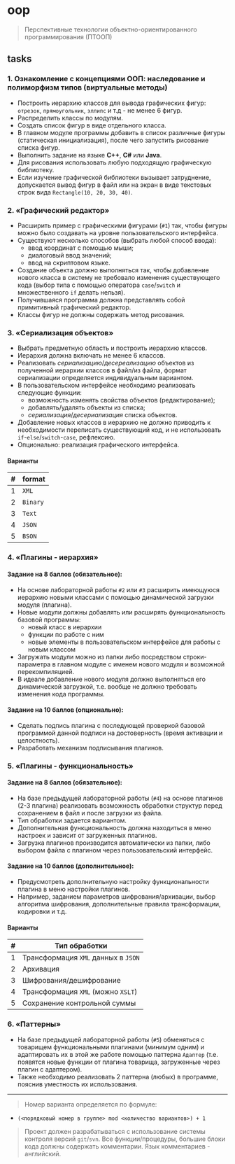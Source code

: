 # oop

> Перспективные технологии объектно-ориентированного программирования (ПТООП)

## tasks

### 1. Ознакомление с концепциями ООП: наследование и полиморфизм типов (виртуальные методы)

- Построить иерархию классов для вывода графических фигур: `отрезок`, `прямоугольник`, `эллипс` и т.д - не менее 6 фигур.
- Распределить классы по модулям.
- Создать список фигур в виде отдельного класса.
- В главном модуле программы добавить в список различные фигуры (статическая инициализация), после чего запустить рисование списка фигур.
- Выполнить задание на языке **C++**, **C#** или **Java**.
- Для рисования использовать любую подходящую графическую библиотеку.
- Если изучение графической библиотеки вызывает затруднение, допускается вывод фигур в файл или на экран в виде текстовых строк вида `Rectangle(10, 20, 30, 40)`.

### 2. «Графический редактор»

- Расширить пример с графическими фигурами (`#1`) так, чтобы фигуры можно было создавать на уровне пользовательского интерфейса.
- Существуют несколько способов (выбрать любой способ ввода):
  - ввод координат с помощью мыши;
  - диалоговый ввод значений;
  - ввод на скриптовом языке.
- Создание объекта должно выполняться так, чтобы добавление нового класса в систему не требовало изменения существующего кода (выбор типа с помощью оператора `case`/`switch` и множественного `if` делать нельзя).
- Получившаяся программа должна представлять собой примитивный графический редактор.
- Классы фигур не должны содержать метод рисования.

### 3. «Сериализация объектов»

- Выбрать предметную область и построить иерархию классов.
- Иерархия должна включать не менее 6 классов.
- Реализовать _сериализацию_/_десереализацию_ объектов из полученной иерархии классов в файл/из файла, формат сериализации определяется индивидуальным вариантом.
- В пользовательском интерфейсе необходимо реализовать следующие функции:
  - возможность изменять свойства объектов (редактирование);
  - добавлять/удалять объекты из списка;
  - _сериализация_/_десериализация_ списка объектов.
- Добавление новых классов в иерархию не должно приводить к необходимости переписать существующий код, и не использовать `if`-`else`/`switch`-`case`, рефлексию.
- Опционально: реализация графического интерфейса.

#### Варианты

| #   | format   |
| --- | -------- |
| 1   | `XML`    |
| 2   | `Binary` |
| 3   | `Text`   |
| 4   | `JSON`   |
| 5   | `BSON`   |

### 4. «Плагины - иерархия»

#### Задание на 8 баллов (обязательное):

- На основе лабораторной работы `#2` или `#3` расширить имеющуюся иерархию новыми классами с помощью динамической загрузки модуля (плагина).
- Новые модули должны добавлять или расширять функциональность базовой программы:
  - новый класс в иерархии
  - функции по работе с ним
  - новые элементы в пользовательском интерфейсе для работы с новым классом
- Загружать модули можно из папки либо посредством строки-параметра в главном модуле с именем нового модуля и возможной перекомпиляцией.
- В идеале добавление нового модуля должно выполняться его динамической загрузкой, т.е. вообще не должно требовать изменения кода программы.

#### Задание на 10 баллов (опционально):

- Сделать подпись плагина с последующей проверкой базовой программой данной подписи на достоверность (время активации и целостность).
- Разработать механизм подписывания плагинов.

### 5. «Плагины - функциональность»

#### Задание на 8 баллов (обязательное):

- На базе предыдущей лабораторной работы (`#4`) на основе плагинов (2-3 плагина) реализовать возможность обработки структур перед сохранением в файл и после загрузки из файла.
- Тип обработки задается вариантом.
- Дополнительная функциональность должна находиться в меню настроек и зависит от загруженных плагинов.
- Загрузка плагинов производится автоматически из папки, либо выбором файла с плагином через пользовательский интерфейс.

#### Задание на 10 баллов (дополнительное):

- Предусмотреть дополнительную настройку функциональности плагина в меню настройки плагинов.
- Например, заданием параметров шифрования/архивации, выбор алгоритма шифрования, дополнительные правила трансформации, кодировки и т.д.

#### Варианты

| #   | Тип обработки                       |
| --- | ----------------------------------- |
| 1   | Трансформация `XML` данных в `JSON` |
| 2   | Архивация                           |
| 3   | Шифрования/дешифрование             |
| 4   | Трансформация `XML` (можно `XSLT`)  |
| 5   | Сохранение контрольной суммы        |

### 6. «Паттерны»

- На базе предыдущей лабораторной работы (`#5`) обменяться с товарищем функциональными плагинами (минимум одним) и адаптировать их в этой же работе помощью паттерна `Адаптер` (т.е. появятся новые функции от плагина товарища, загруженные через плагин с адаптером).
- Также необходимо реализовать 2 паттерна (любых) в программе, пояснив уместность их использования.

---

> Номер варианта определяется по формуле:

- `(<порядковый номер в группе> mod <количество вариантов>) + 1`

> Проект должен разрабатываться с использование системы контроля версий `git`/`svn`. Все функции/процедуры, большие блоки кода должны содержать комментарии. Язык комментариев - английский.
